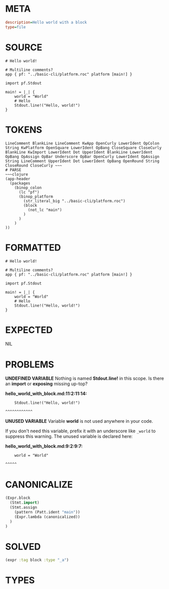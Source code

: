 # META
~~~ini
description=Hello world with a block
type=file
~~~
# SOURCE
~~~roc
# Hello world!

# Multiline comments?
app { pf: "../basic-cli/platform.roc" platform [main!] }

import pf.Stdout

main! = |_| {
	world = "World"
	# Hello
	Stdout.line!("Hello, world!")
}
~~~
# TOKENS
~~~text
LineComment BlankLine LineComment KwApp OpenCurly LowerIdent OpColon String KwPlatform OpenSquare LowerIdent OpBang CloseSquare CloseCurly BlankLine KwImport LowerIdent Dot UpperIdent BlankLine LowerIdent OpBang OpAssign OpBar Underscore OpBar OpenCurly LowerIdent OpAssign String LineComment UpperIdent Dot LowerIdent OpBang OpenRound String CloseRound CloseCurly ~~~
# PARSE
~~~clojure
(app-header
  (packages
    (binop_colon
      (lc "pf")
      (binop_platform
        (str_literal_big "../basic-cli/platform.roc")
        (block
          (not_lc "main")
        )
      )
    )
))
~~~
# FORMATTED
~~~roc
# Hello world!

# Multiline comments?
app { pf: "../basic-cli/platform.roc" platform [main!] }

import pf.Stdout

main! = |_| {
	world = "World"
	# Hello
	Stdout.line!("Hello, world!")
}
~~~
# EXPECTED
NIL
# PROBLEMS
**UNDEFINED VARIABLE**
Nothing is named **Stdout.line!** in this scope.
Is there an **import** or **exposing** missing up-top?

**hello_world_with_block.md:11:2:11:14:**
```roc
	Stdout.line!("Hello, world!")
```
	^^^^^^^^^^^^


**UNUSED VARIABLE**
Variable **world** is not used anywhere in your code.

If you don't need this variable, prefix it with an underscore like `_world` to suppress this warning.
The unused variable is declared here:

**hello_world_with_block.md:9:2:9:7:**
```roc
	world = "World"
```
	^^^^^


# CANONICALIZE
~~~clojure
(Expr.block
  (Stmt.import)
  (Stmt.assign
    (pattern (Patt.ident "main"))
    (Expr.lambda (canonicalized))
  )
)
~~~
# SOLVED
~~~clojure
(expr :tag block :type "_a")
~~~
# TYPES
~~~roc
~~~

